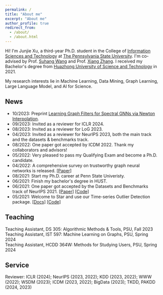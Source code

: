 ```yaml
---
permalink: /
title: "About me"
excerpt: "About me"
author_profile: true
redirect_from: 
  - /about/
  - /about.html
---
```


Hi! I'm Junjie Xu, a third-year Ph.D. student in the College of [Information Sciences and Technology](https://ist.psu.edu) at [The Pennsylvania State University](https://www.psu.edu/). I'm co-advised by Prof. [Suhang Wang](https://suhangwang.ist.psu.edu/) and Prof. [Xiang Zhang](https://faculty.ist.psu.edu/xzz89/). I received my Bachelor's degree from [Huazhong University of Science and Technology](http://english.hust.edu.cn) in 2021. 

My research interests lie in Machine Learning, Data Mining, Graph Learning, Large Language Model, and AI for Science.


## News
* 10/2023: Preprint [Learning Graph Filters for Spectral GNNs via Newton Interpolation](https://arxiv.org/pdf/2310.10064.pdf).
* 09/2023: Invited as a reviewer for ICLR 2024.
* 08/2023: Invited as a reviewer for LoG 2023.
* 04/2023: Invited as a reviewer for NeurIPS 2023, both the main track and the datasets & benchmarks track.
* 08/2022: One paper got accepted by ICDM 2022. Thank my collaborators and advisors!
* 05/2022: Very pleased to pass my Qualifying Exam and become a Ph.D. candidate.
* 04/2022: A comprehensive survey on trustworthy graph neural networks is released. [[Paper]](https://arxiv.org/pdf/2204.08570.pdf)
* 08/2021: Start my Ph.D. career at Penn State Univeristy.
* 06/2021: Finish my bachelor's degree in HUST.
* 06/2021: One paper got accepted by the Datasets and Benchmarks track of NeurIPS 2021. [[Paper]](https://openreview.net/pdf?id=r8IvOsnHchr) [[Code]](https://github.com/datamllab/tods)
* 05/2021: Welcome to Star and use our Time-series Outlier Detection package. [[Docs]](https://tods-doc.github.io) [[Code]](https://github.com/datamllab/tods)



## Teaching
Teaching Assistant, DS 305: Algorithmic Methods & Tools, PSU, Fall 2023  
Teaching Assistant, IST 597: Machine Learning on Graphs, PSU, Spring 2024  
Teaching Assistant, HCDD 364W: Methods for Studying Users, PSU, Spring 2024  



## Service
Reviewer: ICLR (2024); NeurIPS (2023, 2022); KDD (2023, 2022); WWW (2022); WSDM (2023); ICDM (2023, 2022); BigData (2023); TKDD, PAKDD (2024, 2023)



<div style="margin-top: 50px;"></div>
    
<script type='text/javascript' id='clustrmaps' src='//cdn.clustrmaps.com/map_v2.js?cl=ffffff&w=400&t=tt&d=6MxONotMdQWZ6gm3OaOqkt7zWu5Gomz2d7afIY_FmUk&co=8cb9d9&ct=614545'></script>
